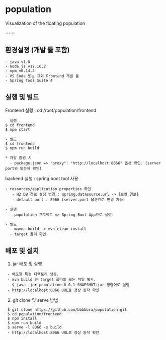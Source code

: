 # population
Visualization of the floating population

===

## 환경설정 (개발 툴 포함)
```
- java v1.8 
- node.js v12.16.2
- npm v6.14.4
- VS Code 또는 그외 Frontend 개발 툴
- Spring Tool Suite 4 
```

## 실행 및 빌드

Frontend 실행 : cd /root/population/frontend

```
- 실행
$ cd frontend
$ npm start

- 빌드
$ cd frontend
$ npm run build

* 개발 환경 시
  - package.json => "proxy": "http://localhost:8066" 옵션 확인. (server port와 맞는지 확인)
```

backend 실행 : spring boot tool 사용

```
- resources/application.properties 확인
   - H2 DB 경로 설정 변경 : spring.datasource.url -> {로컬 경로}
   - default port : 8066 (server.port 옵션으로 변경 가능) 

- 실행
  - population 프로젝트 => Spring Boot App으로 실행

- 빌드
  - maven build -> mvn clean install
  - target 폴더 확인
```

## 배포 및 설치

1. jar 배포 및 실행

```
 - 배포할 특정 디렉토리 생성.
 - mvn build 한 target 폴더의 모든 파일 복사.
 - $ java -jar population-0.0.1-SNAPSHOT.jar 명령어로 실행
 - http://localhost:8066 URL로 정상 동작 확인
```

2. git clone 및 serve 방법

```
 $ git clone https://github.com/bbbbbra/population.git
 $ cd population/frontend
 $ npm install
 $ npm run build
 $ serve -l 8066 -s build
 - http://localhost:8066 URL로 정상 동작 확인
```
